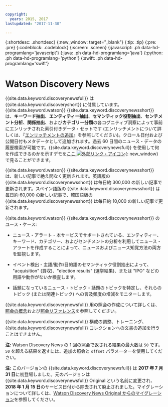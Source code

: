 ```yaml
---

copyright:
  years: 2015, 2017
lastupdated: "2017-11-30"

---
```


{:shortdesc: .shortdesc}
{:new_window: target="_blank"}
{:tip: .tip}
{:pre: .pre}
{:codeblock: .codeblock}
{:screen: .screen}
{:javascript: .ph data-hd-programlang='javascript'}
{:java: .ph data-hd-programlang='java'}
{:python: .ph data-hd-programlang='python'}
{:swift: .ph data-hd-programlang='swift'}

# Watson Discovery News

{{site.data.keyword.discoverynewsfull}} は {{site.data.keyword.discoveryshort}} に付属しています。{{site.data.keyword.watson}} {{site.data.keyword.discoverynewsshort}} は、**キーワード抽出**、**エンティティー抽出**、**セマンティック役割抽出**、**センチメント分析**、**関係抽出**、および**カテゴリー分類**の各コグニティブ洞察によって事前にエンリッチされた索引付きデータ・セットです (エンリッチメントについて詳しくは、『[エンリッチメントの追加](building.html#adding-enrichments)』を参照してください)。クロール日付および公開日付もメタデータとして追加されます。過去 60 日間のニュース・データの履歴検索が可能です。{{site.data.keyword.discoverynewsfull}} を使用して何を作成できるのかを示すデモを[ここ ![外部リンク・アイコン](../../icons/launch-glyph.svg "外部リンク・アイコン")](https://discovery-news-demo.mybluemix.net/){: new_window} で見ることができます。

{{site.data.keyword.watson}} {{site.data.keyword.discoverynewsshort}} は、新しい記事で絶え間なく更新されます。英語版の {{site.data.keyword.discoverynewsshort}} は毎日約 300,000 の新しい記事で更新されます。スペイン語版の {{site.data.keyword.discoverynewsshort}} は毎日約 60,000 の新しい記事で、韓国語版の {{site.data.keyword.discoverynewsshort}} は毎日約 10,000 の新しい記事で更新されます。

{{site.data.keyword.watson}} {{site.data.keyword.discoverynewsshort}} のユース・ケース:

- ニュース・アラート - 本サービスでサポートされている、エンティティー、キーワード、カテゴリー、およびセンチメントの分析を利用してニュース・アラートを作成することによって、ニュースおよびニュース知覚方法の両方を監視します。

- イベント検出 - 主語/動作/目的語のセマンティック役割抽出によって、 "acquisition" (買収)、"election results"  (選挙結果)、または "IPO" などの用語や動作がないか検査します。

- 話題になっているニュース・トピック -  話題のトピックを特定し、それらのトピック (または関連トピック) への言及頻度の増減をモニターします。

{{site.data.keyword.discoverynewsfull}} 用の照会の作成について詳しくは、[照会の概念](/docs/services/discovery/using.html)および[照会リファレンス](/docs/services/discovery/query-reference.html)を参照してください。

{{site.data.keyword.discoverynewsfull}} 構成の調整、トレーニング、{{site.data.keyword.discoverynewsfull}} コレクションへの文書の追加を行うことはできません。

**注:** Watson Discovery News の 1 回の照会で返される結果の最大数は `50` です。`50` を超える結果を返すには、追加の照会と `offset` パラメーターを使用してください。

**注:** このバージョンの {{site.data.keyword.discoverynewsfull}} は **2017 年 7 月 31 日**に初登場しました。元のバージョンは {{site.data.keyword.discoverynewsfull}} Original という名前に変更され、**2018 年 1 月 15 日**のサービス日付から除去されて廃止されました。マイグレーションについて詳しくは、[Watson Discovery News Original からのマイグレーション](/docs/services/discovery/migrate-bwdn.html)を参照してください。
